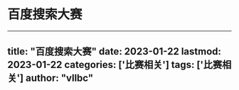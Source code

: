 # 百度搜索大赛

---
title: "百度搜索大赛"
date: 2023-01-22
lastmod: 2023-01-22
categories: ['比赛相关']
tags: ['比赛相关']
author: "vllbc"
---

